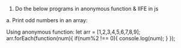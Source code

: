 1. Do the below programs in anonymous function & IIFE in js

a. Print odd numbers in an array:

Using anonymous function:
let arr = [1,2,3,4,5,6,7,8,9];
arr.forEach(function(num){
  if(num%2 !== 0){
    console.log(num);
  }
});
